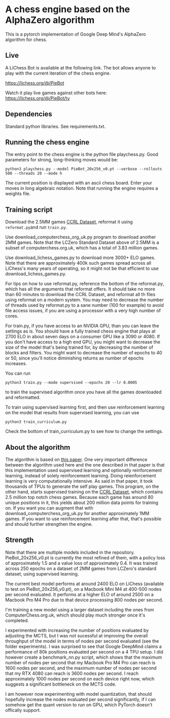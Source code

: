 
# A chess engine based on the AlphaZero algorithm

This is a pytorch implementation of Google Deep Mind's AlphaZero algorithm for chess.

## Live

A LiChess Bot is available at the following link. The bot allows anyone to play with the current iteration of the chess engine.

https://lichess.org/@/PieBot

Watch it play live games against other bots here:
https://lichess.org/@/PieBot/tv

## Dependencies

Standard python libraries. See requirements.txt.

## Running the chess engine

The entry point to the chess engine is the python file playchess.py. Good parameters for strong, long-thinking moves would be:
```
python3 playchess.py --model PieBot_20x256_v0.pt --verbose --rollouts 500 --threads 20 --mode h
```
The current position is displayed with an ascii chess board. Enter your moves in long algebraic notation. Note that running the engine requires a weights file.  


## Training script

Download the 2.5MM games [CCRL Dataset](https://lczero.org/blog/2018/09/a-standard-dataset/), reformat it using `reformat.py`and run `train.py`.

Use download_computerchess_org_uk.py program to download another 2MM games. Note that the LCZero Standard Dataset above of 2.5MM is a subset of computerchess.org.uk, which has a total of 3.83 million games. 

Use download_lichess_games.py to download more 3000+ ELO games. Note that there are approximately 400k such games spread across all LiChess's many years of operating, so it might not be that efficient to use download_lichess_games.py.

For tips on how to use reformat.py, reference the bottom of the reformat.py, which has all the arguments that reformat offers. It should take no more than 60 minutes to download the CCRL Dataset, and reformat all th files using reformat on a modern system. You may need to decrease the number of threads used by reformat.py to a sane number (100 for example) to avoid file access issues, if you are using a processor with a very high number of cores.

For train.py, if you have access to an NVIDIA GPU, than you can leave the settings as is. You should have a fully trained chess engine that plays at 2700 ELO in about seven days on a consumer GPU like a 3090 or 4080. If you don't have access to a high end GPU, you might want to decrease the size of the model that's being trained for, by decreasing the number of blocks and filters. You might want to decrease the number of epochs to 40 or 50, since you'll notice diminishing returns as number of epochs increases.

You can run 

```
python3 train.py --mode supervised --epochs 20 --lr 0.0005
```

 to train the supervised algorithm once you have all the games downloaded and reformatted.
 


 To train using supervised learning first, and then use reinforcement learning on the model that results from supervised learning, you can use 

 ```
 python3 train_curriculum.py
 ```

Check the bottom of train_curriculum.py to see how to change the settings.


## About the algorithm

The algorithm is based on [this paper](https://arxiv.org/pdf/1712.01815.pdf). One very important difference between the algorithm used here and the one described in that paper is that this implementation used supervised learning and optionally reinforcement learning, instead of solely reinforcement learning. Doing reienforcement learning is very computationally intensive. As said in that paper, it took thousands of TPUs to generate the self play games. This program, on the other hand, starts supervised training on the [CCRL Dataset](https://lczero.org/blog/2018/09/a-standard-dataset/), which contains 2.5 million top notch chess games. Because each game has around 80 unique positions in it, this yields about 200 million data points for training on. If you want you can augment that with download_computerchess_org_uk.py for another approximately 1MM games. If you want to use reinforcement learning after that, that's possible and should further strengthen the engine.

## Strength

Note that there are multiple models included in the repository. PieBot_20x256_v0.pt is currently the most refined of them, with a policy loss of approximately 1.5 and a value loss of approximately 0.4. It was trained across 250 epochs on a dataset of 2MM games from LCZero's standard dataset, using supervised learning.

The current best model performs at around 2400 ELO on LiChess (available to test on PieBot_20x256_v0.pt), on a Macbook Mini M4 at 400-500 nodes per second evaluated. It performs at a higher ELO of around 2500 on a Macbook Pro M4 Pro due to that device processing 800 nodes per second.

I'm training a new model using a larger dataset including the ones from ComputerChess.org.uk, which should play much stronger once it's completed. 

I experimented with increasing the number of positions evaluated by adjusting the MCTS, but I was not sucessful at improving the overall throughput of the model in terms of nodes per second evaluated (see the folder experiments). I was surprised to see that Google DeepMind claims a performance of 80k positions evaluated per second on a 4 TPU setup. I did however create a benchmark_nn.py script, which shows that the maximum number of nodes per second that my Macbook Pro M4 Pro can reach is 1600 nodes per second, and the maximum number of nodes per second that my RTX 4080 can reach is 3600 nodes per second. I reach approximately 1000 nodes per second on each device right now, which suggests a significant bottleneck on the MCTS code.

I am however now experimenting with model quantization, that should hopefully increase the nodes evaluated per second significantly, if I can somehow get the quant version to run on GPU, which PyTorch doesn't offically support.

